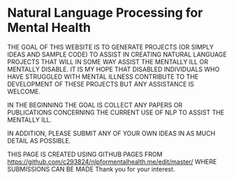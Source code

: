 # Natural Language Processing for Mental Health

THE GOAL OF THIS WEBSITE IS TO GENERATE PROJECTS (OR SIMPLY IDEAS AND SAMPLE CODE) TO ASSIST IN CREATING NATURAL LANGUAGE PROJECTS THAT WILL IN SOME WAY ASSIST THE MENTALLY ILL OR MENTALLY DISABLE.  IT IS MY HOPE THAT DISABLED INDIVIDUALS WHO HAVE STRUGGLED WITH MENTAL ILLNESS CONTRIBUTE TO THE DEVELOPMENT OF THESE PROJECTS BUT ANY ASSISTANCE IS WELCOME.

IN THE BEGINNING THE GOAL IS COLLECT ANY PAPERS OR PUBLICATIONS CONCERNING THE CURRENT USE OF NLP TO ASSIST THE MENTALLY ILL.

IN ADDITION, PLEASE SUBMIT ANY OF YOUR OWN IDEAS IN AS MUCH DETAIL AS POSSIBLE.

THIS PAGE IS CREATED USING GITHUB PAGES FROM https://github.com/c293824/nlpformentalhealth.me/edit/master/ WHERE SUBMISSIONS CAN BE MADE
Thank you for your interest.
